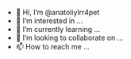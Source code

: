- 👋 Hi, I’m @anatoliylrr4pet
- 👀 I’m interested in ...
- 🌱 I’m currently learning ...
- 💞️ I’m looking to collaborate on ...
- 📫 How to reach me ...

<!---
anatoliylrr4pet/anatoliylrr4pet is a ✨ special ✨ repository because its `README.md` (this file) appears on your GitHub profile.
You can click the Preview link to take a look at your changes.
--->

